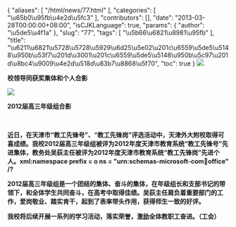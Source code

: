 {
    "aliases": [
        "/html/news/77.html"
    ],
    "categories": [
        "\u65b0\u95fb\u4e2d\u5fc3"
    ],
    "contributors": [],
    "date": "2013-03-28T00:00:00+08:00",
    "isCJKLanguage": true,
    "params": {
        "author": "\u5de5\u4f1a"
    },
    "slug": "77",
    "tags": [
        "\u5b66\u6821\u8981\u95fb"
    ],
    "title": "\u6211\u6821\u5728\u5728\u5929\u6d25\u5e02\u201c\u6559\u5de5\u5148\u950b\u53f7\u201d\u3001\u201c\u6559\u5de5\u5148\u950b\u5c97\u201d\u8bc4\u9009\u4e2d\u518d\u83b7\u8868\u5f70",
    "toc": true
}
**![](https://cdn.tfls.online/mirror/full/ed4251eca974ea45c338ecea0bd73e3762fc5a63.jpg)**

**校领导同获奖集体和个人合影**

**![](https://cdn.tfls.online/mirror/full/8549f4e4bc297d9459f8989d00a9ce3a36aa3a9f.jpg)**

**2012届高三年级组合影**

 

**近日，在天津市“教工先锋号”、“教工先锋岗”评选活动中，天津外大附校取得可喜成绩。我校2012届高三年级组被评为2012年度天津市教育系统“教工先锋号”先进集体，教务处吴荻主任被评为2012年度天津市教育系统“教工先锋岗”先进个人。xml:namespace prefix = o ns = "urn:schemas-microsoft-com:office:office" /?**

**2012届高三年级组是一个团结的集体、奋斗的集体，在年级组长和支部书记的带领下，和全体学生共同奋斗，在高考中取得佳绩。吴荻主任肩负着重要部门的工作，爱岗敬业、踏实肯干，起到了表率带头作用，获得师生一致的好评。**

**我校将后续开展一系列的学习活动，落实荣誉，激励全体教职工奋进。（工会）**

